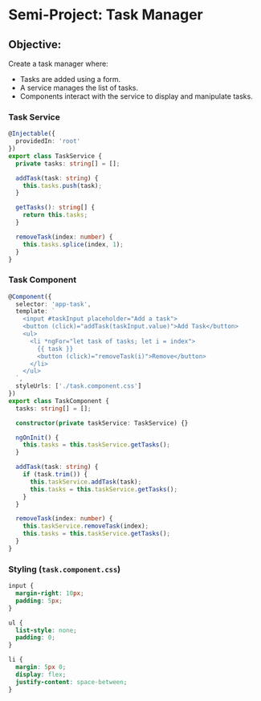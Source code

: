# **Semi-Project: Task Manager**
## Objective:
Create a task manager where:
- Tasks are added using a form.
- A service manages the list of tasks.
- Components interact with the service to display and manipulate tasks.

### **Task Service**
```typescript
@Injectable({
  providedIn: 'root'
})
export class TaskService {
  private tasks: string[] = [];

  addTask(task: string) {
    this.tasks.push(task);
  }

  getTasks(): string[] {
    return this.tasks;
  }

  removeTask(index: number) {
    this.tasks.splice(index, 1);
  }
}
```

### **Task Component**
```typescript
@Component({
  selector: 'app-task',
  template: `
    <input #taskInput placeholder="Add a task">
    <button (click)="addTask(taskInput.value)">Add Task</button>
    <ul>
      <li *ngFor="let task of tasks; let i = index">
        {{ task }}
        <button (click)="removeTask(i)">Remove</button>
      </li>
    </ul>
  `,
  styleUrls: ['./task.component.css']
})
export class TaskComponent {
  tasks: string[] = [];

  constructor(private taskService: TaskService) {}

  ngOnInit() {
    this.tasks = this.taskService.getTasks();
  }

  addTask(task: string) {
    if (task.trim()) {
      this.taskService.addTask(task);
      this.tasks = this.taskService.getTasks();
    }
  }

  removeTask(index: number) {
    this.taskService.removeTask(index);
    this.tasks = this.taskService.getTasks();
  }
}
```

### **Styling (`task.component.css`)**
```css
input {
  margin-right: 10px;
  padding: 5px;
}

ul {
  list-style: none;
  padding: 0;
}

li {
  margin: 5px 0;
  display: flex;
  justify-content: space-between;
}
```
